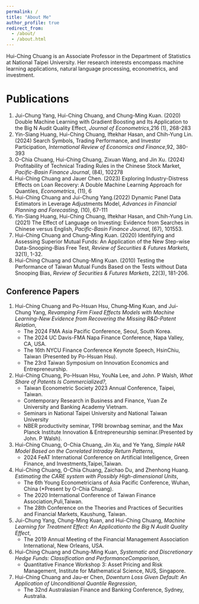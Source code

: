 ```yaml
---
permalink: /
title: "About Me"
author_profile: true
redirect_from:
  - /about/
  - /about.html
---
```


Hui-Ching Chuang is an Associate Professor in the Department of Statistics at National Taipei University. Her research interests encompass machine learning applications, natural language processing, econometrics, and investment.


Publications
======
1. Jui-Chung Yang, Hui-Ching Chuang, and Chung-Ming Kuan. (2020) Double Machine Learning with Gradient Boosting and Its Application to the Big N Audit Quality Effect, _Journal of Econometrics_,216 (1), 268-283
1. Yin-Siang Huang, Hui-Ching Chuang, Iftekhar Hasan, and Chih-Yung Lin. (2024) Search Symbols, Trading Performance, and Investor Participation, _International Review of Economics and Finance_,92, 380-393
1. O-Chia Chuang, Hui-Ching Chuang, Zixuan Wang, and Jin Xu. (2024) Profitability of Technical Trading Rules in the Chinese Stock Market, _Pacific-Basin Finance Journal_, (84), 102278
1. Hui-Ching Chuang and Jauer Chen. (2023) Exploring Industry-Distress Effects on Loan Recovery: A Double Machine Learning Approach for Quantiles, _Econometrics_, (11), 6
1. Hui-Ching Chuang and Jui-Chung Yang.(2022) Dynamic Panel Data Estimators in Leverage Adjustments Model, _Advances in Financial Planning and Forecasting_, (10), 67-111
1. Yin-Siang Huang, Hui-Ching Chuang, Iftekhar Hasan, and Chih-Yung Lin. (2021) The Effect of Language on Investing: Evidence from Searches in Chinese versus English, _Pacific-Basin Finance Journal_, (67), 101553.
1. Hui-Ching Chuang and Chung-Ming Kuan. (2020) Identifying and Assessing Superior Mutual Funds: An Application of the New Step-wise Data-Snooping-Bias Free Test, _Review of Securities & Futures Markets_, 32(1), 1-32.
2. Hui-Ching Chuang and Chung-Ming Kuan. (2010) Testing the Performance of Taiwan Mutual Funds Based on the Tests without Data Snooping Bias, _Review of Securities & Futures Markets_, 22(3), 181-206.



Conference Papers
------
1. Hui-Ching Chuang and Po-Hsuan Hsu, Chung‐Ming Kuan, and Jui-Chung Yang, _Revamping Firm Fixed Effects Models with Machine Learning-New Evidence from Recovering the Missing R&D-Patent Relation_,
   - The 2024 FMA Asia Pacific Conference, Seoul, South Korea.
   - The 2024 UC Davis-FMA Napa Finance Conference, Napa Valley, CA, USA.
   - The 16th NYCU Finance Conference Keynote Speech, HsinChiu, Taiwan (Presented by Po-Hsuan Hsu).
   - The 23rd Taiwan Symposium on Innovation Economics and Entrepreneurship. 
1. Hui-Ching Chuang, Po-Hsuan Hsu, YouNa Lee, and John. P Walsh, _What Share of Patents Is Commercialized?,_
   - Taiwan Econometric Society 2023 Annual Conference, Taipei, Taiwan.
   - Contemporary Research in Business and Finance, Yuan Ze University and Banking Academy Vietnam.
   - Seminars in National Taipei University and National Taiwan University
   - NBER productivity seminar, TPRI brownbag seminar, and the Max Planck Institute Innovation & Entrepreneurship seminar.(Presented by John. P Walsh).
1. Hui-Ching Chuang, O-Chia Chuang, Jin Xu, and Ye Yang, _Simple HAR Model Based on the Correlated Intraday Return Patterns_,
   - 2024 FeAT International Conference on Artificial Intelligence, Green Finance, and Investments,Taipei,Taiwan.
1. Hui-Ching Chuang, O-Chia Chuang, Zaichao Du, and Zhenhong Huang. _Estimating the CARE system with Possibly High-dimensional Units_,
   - The 6th Young Econometricians of Asia Pacific Conference, Wuhan, China (*Present by O-Chia Chuang).
   - The 2020 International Conference of Taiwan Finance Association,Puli,Taiwan.
   - The 28th Conference on the Theories and Practices of Securities and Financial Markets, Kaushung, Taiwan.
1. Jui-Chung Yang, Chung-Ming Kuan, and Hui-Ching Chuang, _Machine Learning for Treatment Effect: An Applicationto the Big N Audit Quality Effect_,
   - The 2019 Annual Meeting of the Financial Management Association International, New Orleans, USA. 
1. Hui-Ching Chuang and Chung-Ming Kuan, _Systematic and Discretionary Hedge Funds: Classification and PerformanceComparison_,
   - Quantitative Finance Workshop 3: Asset Pricing and Risk Management, Institute for Mathematical Science, NUS, Singapore.
1. Hui-Ching Chuang and Jau-er Chen, _Downturn Loss Given Default: An Application of Unconditional Quantile Regression_,
   - The 32nd Australasian Finance and Banking Conference, Sydney, Australia.

